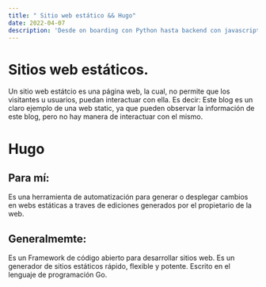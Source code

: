 ```yaml
---
title: " Sitio web estático && Hugo"
date: 2022-04-07
description: 'Desde on boarding con Python hasta backend con javascript (NodeJS)'
---
```



# Sitios web estáticos.
Un sitio web estátcio es una página web, la cual, no permite que los visitantes u usuarios, puedan interactuar con ella.
Es decir: Este blog es un claro ejemplo de una web static, ya que pueden observar la información de este blog, pero no hay manera de interactuar con el mismo.
# Hugo
## Para mí:
Es una herramienta de automatización para generar o desplegar cambios en webs estáticas a traves de ediciones generados por el propietario de la web.
## Generalmemte:
Es un Framework de código abierto para desarrollar sitios web. Es un generador de sitios estáticos rápido, flexible y potente. Escrito en el lenguaje de programación Go.

